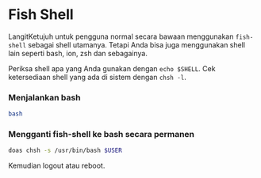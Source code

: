 # Fish Shell

LangitKetujuh untuk pengguna normal secara bawaan menggunakan `fish-shell` sebagai shell utamanya. Tetapi Anda bisa juga menggunakan shell lain seperti bash, ion, zsh dan sebagainya.

Periksa shell apa yang Anda gunakan dengan `echo $SHELL`. Cek ketersediaan shell yang ada di sistem dengan `chsh -l`.

### Menjalankan bash

```bash
bash
```

### Mengganti fish-shell ke bash secara permanen

```bash
doas chsh -s /usr/bin/bash $USER
```
Kemudian logout atau reboot.
